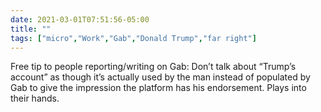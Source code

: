 ```yaml
---
date: 2021-03-01T07:51:56-05:00
title: ""
tags: ["micro","Work","Gab","Donald Trump","far right"]
---
```

Free tip to people reporting/writing on Gab: Don’t talk about “Trump’s account” as though it’s actually used by the man instead of populated by Gab to give the impression the platform has his endorsement. Plays into their hands.
